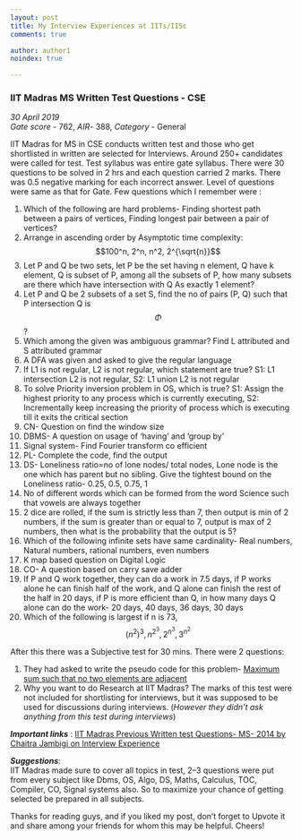 ```yaml
---
layout: post
title: My Interview Experiences at IITs/IISc
comments: true

author: author1
noindex: true

---
```



### IIT Madras MS Written Test Questions - CSE


<style>
body {
        background-image: url("/assets/img/whatsap_background.png");
}

</style>

_30 April 2019_  
_Gate score_ - 762, _AIR_- 388, _Category_ - General  

IIT Madras for MS in CSE conducts written test and those who get shortlisted in written are selected for Interviews. Around 250+ candidates were called for test. Test syllabus was entire gate syllabus. There were 30 questions to be solved in 2 hrs and each question carried 2 marks. There was 0.5 negative marking for each incorrect answer. Level of questions were same as that for Gate. Few questions which I remember were :

1. Which of the following are hard problems- Finding shortest path between a pairs of vertices, Finding longest pair between a pair of vertices?
2. Arrange in ascending order by Asymptotic time complexity: $$100^n, 2^n, n^2, 2^{\sqrt{n}}$$
3. Let P and Q be two sets, let P be the set having n element, Q have k element, Q is subset of P, among all the subsets of P, how many subsets are there which have intersection with Q As exactly 1 element?
4. Let P and Q be 2 subsets of a set S, find the no of pairs (P, Q) such that P intersection Q is $$\Phi$$?
5. Which among the given was ambiguous grammar? Find L attributed and S attributed grammar
6. A DFA was given and asked to give the regular language
7. If L1 is not regular, L2 is not regular, which statement are true? S1: L1 intersection L2 is not regular, S2: L1 union L2 is not regular
8. To solve Priority inversion problem in OS, which is true? S1: Assign the highest priority to any process which is currently executing, S2: Incrementally keep increasing the priority of process which is executing till it exits the critical section
9. CN- Question on find the window size
10. DBMS- A question on usage of ‘having’ and ‘group by’
11. Signal system- Find Fourier transform co efficient
12. PL- Complete the code, find the output
13. DS- Loneliness ratio=no of lone nodes/ total nodes, Lone node is the one which has parent but no sibling. Give the tightest bound on the Loneliness ratio- 0.25, 0.5, 0.75, 1
14. No of different words which can be formed from the word Science such that vowels are always together
15. 2 dice are rolled, if the sum is strictly less than 7, then output is min of 2 numbers, if the sum is greater than or equal to 7, output is max of 2 numbers, then what is the probability that the output is 5?
16. Which of the following infinite sets have same cardinality- Real numbers, Natural numbers, rational numbers, even numbers
17. K map based question on Digital Logic
18. CO- A question based on carry save adder
19. If P and Q work together, they can do a work in 7.5 days, if P works alone he can finish half of the work, and Q alone can finish the rest of the half in 20 days, if P is more efficient than Q, in how many days Q alone can do the work- 20 days, 40 days, 36 days, 30 days
20. Which of the following is largest if n is 73, $$(n^2)^3, n^{2^3}, 2^{n^3}, 3^{n^2}$$

After this there was a Subjective test for 30 mins. There were 2 questions:  
1. They had asked to write the pseudo code for this problem- [Maximum sum such that no two elements are adjacent](https://www.geeksforgeeks.org/maximum-sum-such-that-no-two-elements-are-adjacent/amp/)  
2. Why you want to do Research at IIT Madras?
The marks of this test were not included for shortlisting for interviews, but it was supposed to be used for discussions during interviews. (*However they didn’t ask anything from this test during interviews*)

_**Important links**_ : [IIT Madras Previous Written test Questions- MS- 2014 by Chaitra Jambigi on Interview Experience](https://iit-iisc-mtech-ms-interview-exp-chaitra-jambigi.quora.com/IIT-Madras-Previous-Written-test-Questions-MS-2014)

_**Suggestions**_:  
IIT Madras made sure to cover all topics in test, 2–3 questions were put from every subject like Dbms, OS, Algo, DS, Maths, Calculus, TOC, Compiler, CO, Signal systems also. So to maximize your chance of getting selected be prepared in all subjects.

Thanks for reading guys, and if you liked my post, don’t forget to Upvote it and share among your friends for whom this may be helpful. Cheers!
